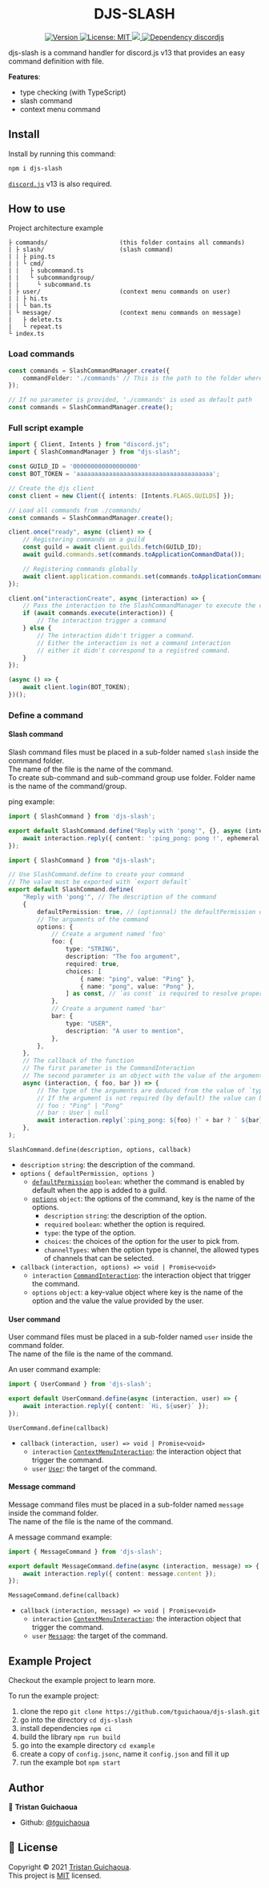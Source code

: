 <h1 align="center">DJS-SLASH</h1>
<p align="center">
    <a href="https://www.npmjs.com/package/djs-slash" target="_blank">
        <img alt="Version" src="https://img.shields.io/npm/v/djs-slash.svg">
    </a>
     <a href="https://github.com/tguichaoua/djs-slash/blob/main/LICENSE" target="_blank">
        <img alt="License: MIT" src="https://img.shields.io/github/license/tguichaoua/djs-slash" />
    </a>
    <a href="https://node.green/#ES2021">
        <img src="https://img.shields.io/badge/node-%3E%3D16.6.0-blue.svg" />
    </a>
    <a href="https://www.npmjs.com/package/discord.js">
        <img alt="Dependency discordjs" src="https://img.shields.io/npm/dependency-version/djs-slash/peer/discord.js" />
    </a>
</p>

djs-slash is a command handler for discord.js v13 that provides an easy command definition with file.  

**Features**:
- type checking (with TypeScript)
- slash command
- context menu command

## Install

Install by running this command:

```sh
npm i djs-slash
```

[`discord.js`](https://www.npmjs.com/package/discord.js) v13 is also required.

## How to use

Project architecture example
```
├ commands/                    (this folder contains all commands)
| ├ slash/                     (slash command)
| | ├ ping.ts
| | └ cmd/
| |   ├ subcommand.ts
| |   └ subcommandgroup/
| |     └ subcommand.ts
| ├ user/                      (context menu commands on user)
| | ├ hi.ts
| | └ ban.ts
| └ message/                   (context menu commands on message)
|   ├ delete.ts
|   └ repeat.ts
└ index.ts
```

### Load commands
```ts
const commands = SlashCommandManager.create({
    commandFolder: './commands' // This is the path to the folder where command are stored relative to the entry point of the application (ie the index.ts file)
});

// If no parameter is provided, './commands' is used as default path
const commands = SlashCommandManager.create();
```


### Full script example

```ts
import { Client, Intents } from "discord.js";
import { SlashCommandManager } from "djs-slash";

const GUILD_ID = '000000000000000000'
const BOT_TOKEN = 'aaaaaaaaaaaaaaaaaaaaaaaaaaaaaaaaaaaaaa';

// Create the djs client
const client = new Client({ intents: [Intents.FLAGS.GUILDS] });

// Load all commands from ./commands/
const commands = SlashCommandManager.create();

client.once("ready", async (client) => {
    // Registering commands on a guild
    const guild = await client.guilds.fetch(GUILD_ID);
    await guild.commands.set(commands.toApplicationCommandData());

    // Registering commands globally
    await client.application.commands.set(commands.toApplicationCommandData());
});

client.on("interactionCreate", async (interaction) => {
    // Pass the interaction to the SlashCommandManager to execute the command
    if (await commands.execute(interaction)) {
        // The interaction trigger a command
    } else {
        // The interaction didn't trigger a command.
        // Either the interaction is not a command interaction
        // either it didn't correspond to a registred command.
    }
});

(async () => {
    await client.login(BOT_TOKEN);
})();
```

### Define a command

#### Slash command
Slash command files must be placed in a sub-folder named `slash` inside the command folder.  
The name of the file is the name of the command.  
To create sub-command and sub-command group use folder. Folder name is the name of the command/group.

ping example:
```ts
import { SlashCommand } from 'djs-slash';

export default SlashCommand.define("Reply with 'pong'", {}, async (interaction) => {
    await interaction.reply({ content: ':ping_pong: pong !', ephemeral: true });
});
```

```ts
import { SlashCommand } from "djs-slash";

// Use SlashCommand.define to create your command
// The value must be exported with `export default`
export default SlashCommand.define(
    "Reply with 'pong'", // The description of the command
    {
        defaultPermission: true, // (optionnal) the defaultPermission option
        // The arguments of the command
        options: {
            // Create a argument named 'foo'
            foo: {
                type: "STRING",
                description: "The foo argument",
                required: true,
                choices: [
                    { name: "ping", value: "Ping" },
                    { name: "pong", value: "Pong" },
                ] as const, // `as const` is required to resolve properly the type of the argument.
            },
            // Create a argument named 'bar'
            bar: {
                type: "USER",
                description: "A user to mention",
            },
        },
    },
    // The callback of the function
    // The first parameter is the CommandInteraction
    // The second parameter is an object with the value of the argument
    async (interaction, { foo, bar }) => {
        // The type of the arguments are deduced from the value of `type` above.
        // If the argument is not required (by default) the value can be null.
        // foo : "Ping" | "Pong"
        // bar : User | null
        await interaction.reply(`:ping_pong: ${foo} !` + bar ? ` ${bar}` : "");
    },
);
```


`SlashCommand.define(description, options, callback)`  
- `description` `string`: the description of the command.
- `options` `{ defaultPermission, options }`
    - [`defaultPermission`](https://discord.js.org/#/docs/main/stable/typedef/ApplicationCommandData) `boolean`: whether the command is enabled by default when the app is added to a guild.
    - [`options`](https://discord.js.org/#/docs/main/stable/typedef/ApplicationCommandOptionData) `object`: the options of the command, key is the name of the options.
        - `description` `string`: the description of the option.
        - `required` `boolean`: whether the option is required.
        - `type`: the type of the option.
        - `choices`: the choices of the option for the user to pick from.
        - `channelTypes`: when the option type is channel, the allowed types of channels that can be selected.
- `callback` `(interaction, options) => void | Promise<void>`
    - `interaction` [`CommandInteraction`](https://discord.js.org/#/docs/main/stable/class/CommandInteraction): the interaction object that trigger the command.
    - `options` `object`: a key-value object where key is the name of the option and the value the value provided by the user.

#### User command
User command files must be placed in a sub-folder named `user` inside the command folder.  
The name of the file is the name of the command.

An user command example:
```ts
import { UserCommand } from 'djs-slash';

export default UserCommand.define(async (interaction, user) => {
    await interaction.reply({ content: `Hi, ${user}` });
});
```
`UserCommand.define(callback)`  
- `callback` `(interaction, user) => void | Promise<void>`
    - `interaction` [`ContextMenuInteraction`](https://discord.js.org/#/docs/main/stable/class/ContextMenuInteraction): the interaction object that trigger the command.
    - `user` [`User`](https://discord.js.org/#/docs/main/stable/class/User): the target of the command.


#### Message command
Message command files must be placed in a sub-folder named `message` inside the command folder.  
The name of the file is the name of the command.

A message command example:
```ts
import { MessageCommand } from 'djs-slash';

export default MessageCommand.define(async (interaction, message) => {
    await interaction.reply({ content: message.content });
});
```
`MessageCommand.define(callback)`  
- `callback` `(interaction, message) => void | Promise<void>`
    - `interaction` [`ContextMenuInteraction`](https://discord.js.org/#/docs/main/stable/class/ContextMenuInteraction): the interaction object that trigger the command.
    - `user` [`Message`](https://discord.js.org/#/docs/main/stable/class/Message): the target of the command.


## Example Project
Checkout the example project to learn more.

To run the example project:

1. clone the repo `git clone https://github.com/tguichaoua/djs-slash.git`
2. go into the directory `cd djs-slash`
3. install dependencies `npm ci`
4. build the library `npm run build`
5. go into the example directory `cd example`
6. create a copy of `config.jsonc`, name it `config.json` and fill it up
7. run the example bot `npm start`

## Author

👤 **Tristan Guichaoua**

-   Github: [@tguichaoua](https://github.com/tguichaoua)

## 📝 License

Copyright © 2021 [Tristan Guichaoua](https://github.com/tguichaoua).<br />
This project is [MIT](https://github.com/tguichaoua/djs-slash/blob/main/LICENSE) licensed.
